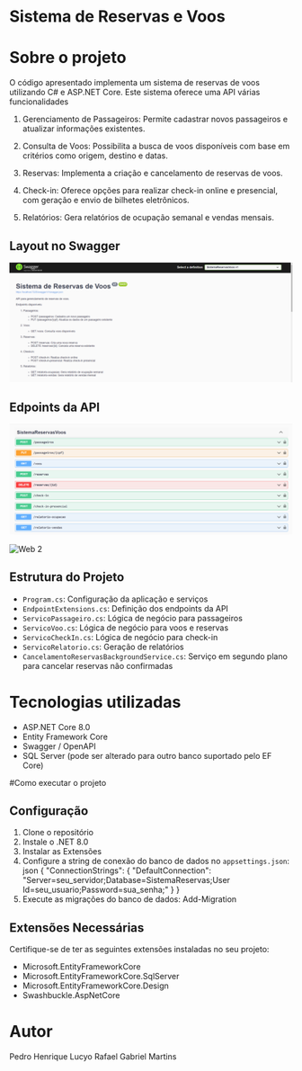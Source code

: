 # Sistema de Reservas e Voos


# Sobre o projeto
O código apresentado implementa um sistema de reservas de voos utilizando C# e ASP.NET Core. Este sistema oferece uma API várias  funcionalidades 


1. Gerenciamento de Passageiros: Permite cadastrar novos passageiros e atualizar informações existentes.

2. Consulta de Voos: Possibilita a busca de voos disponíveis com base em critérios como origem, destino e datas.

3. Reservas: Implementa a criação e cancelamento de reservas de voos.

4. Check-in: Oferece opções para realizar check-in online e presencial, com geração e envio de bilhetes eletrônicos.

5. Relatórios: Gera relatórios de ocupação semanal e vendas mensais.



## Layout no Swagger
![Modelo Conceitual](https://github.com/phalexandre10/sistema-de-voos/blob/main/fotos/Captura%20de%20tela%202024-09-12%20172521.png)



## Edpoints da API
![Web 1](https://github.com/phalexandre10/sistema-de-voos/blob/main/fotos/Captura%20de%20tela%202024-09-12%20172402.png)

![Web 2]()

## Estrutura do Projeto

- `Program.cs`: Configuração da aplicação e serviços
- `EndpointExtensions.cs`: Definição dos endpoints da API
- `ServicoPassageiro.cs`: Lógica de negócio para passageiros
- `ServicoVoo.cs`: Lógica de negócio para voos e reservas
- `ServicoCheckIn.cs`: Lógica de negócio para check-in
- `ServicoRelatorio.cs`: Geração de relatórios
- `CancelamentoReservasBackgroundService.cs`: Serviço em segundo plano para cancelar reservas não confirmadas

# Tecnologias utilizadas

- ASP.NET Core 8.0
- Entity Framework Core
- Swagger / OpenAPI
- SQL Server (pode ser alterado para outro banco suportado pelo EF Core)


#Como executar o projeto

## Configuração

1. Clone o repositório
2. Instale o .NET 8.0
3. Instalar as Extensões
4. Configure a string de conexão do banco de dados no `appsettings.json`:
json
{
"ConnectionStrings": {
"DefaultConnection": "Server=seu_servidor;Database=SistemaReservas;User Id=seu_usuario;Password=sua_senha;"
}
}
5. Execute as migrações do banco de dados:
Add-Migration
## Extensões Necessárias

Certifique-se de ter as seguintes extensões instaladas no seu projeto:

- Microsoft.EntityFrameworkCore
- Microsoft.EntityFrameworkCore.SqlServer
- Microsoft.EntityFrameworkCore.Design
- Swashbuckle.AspNetCore



# Autor

Pedro Henrique
Lucyo 
Rafael
Gabriel Martins
